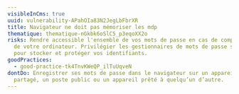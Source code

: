 ```yaml
---
visibleInCms: true
uuid: vulnerability-APahOIa83N2JegLbFbrXR
title: Navigateur ne doit pas mémoriser les mdp
thematique: thematique-nGkbk6oSlC5_p3eqoXX2o
risks: Rendre accessible l'ensemble de vos mots de passe en cas de compromission
  de votre ordinateur. Privilégier les gestionnaires de mots de passe sécurisé
  pour stocker et protéger vos identifiants.
goodPractices:
  - good-practice-tk4TnvKWeQP_ilTuUqveN
dontDo: Enregistrer ses mots de passe dans le navigateur sur un appareil
  partagé, un poste public ou un appareil prêté à quelqu’un d’autre.
---
```

